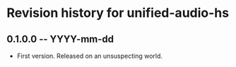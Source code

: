 # Revision history for unified-audio-hs

## 0.1.0.0 -- YYYY-mm-dd

* First version. Released on an unsuspecting world.
